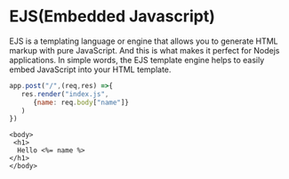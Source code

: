 # EJS(Embedded Javascript)

EJS is a templating language or engine that allows you to generate HTML markup with pure JavaScript. And this is what makes it perfect for Nodejs applications.
In simple words, the EJS template engine helps to easily embed JavaScript into your HTML template.


```js
app.post("/",(req,res) =>{
   res.render("index.js",
      {name: req.body["name"]}
   )
})
```

```ejs
<body>
 <h1>
  Hello <%= name %>
</h1>
</body>
```
